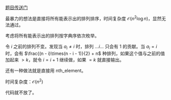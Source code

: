 [题目传送门](https://www.luogu.com.cn/problem/AT_arc160_a)

最暴力的想法是直接将所有能表示出的排列排序，时间复杂度 $\mathcal{O}(n^2\log n)$，显然无法通过。

考虑将所有能表示出的排列按字典序依次枚举。

令 $i$ 之前的排列不变。发现当 $a_i \neq i$ 时，排列 $\dots i \dots$ 只会有 $1$ 的贡献。当 $a_i = i$ 时，会有 $\frac{(n - i)\times(n - i - 1)}{2} + n$ 种排列，如果这个值与之前的值加起来 $> k$，就令 $i = i + 1$ 继续做，如果 $= k$ 就直接输出。

还有一种做法就是直接用 nth_element。

时间复杂度：$\mathcal{O}(n ^ 2)$

代码就不放了。